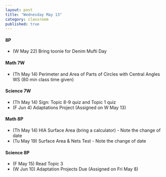 ```yaml
---
layout: post
title: "Wednesday May 13"
category: classroom
published: true
---
```

#### 8P
* (W May 22) Bring toonie for Denim Mufti Day

#### Math 7W
* (Th May 14) Perimeter and Area of Parts of Circles with Central Angles WS (80 min class time given)

#### Science 7W
* (Th May 14) Sign: Topic 8-9 quiz and Topic 1 quiz
* (F Jun 4) Adaptations Project (Assigned on W May 13)

#### Math 8P
* (Th May 14) HIA Surface Area (bring a calculator) - Note the change of date
* (Tu May 19) Surface Area & Nets Test - Note the change of date 

#### Science 8P
* (F May 15) Read Topic 3
* (W Jun 10) Adaptation Projects Due (Assigned on Fri May 8)
